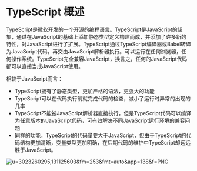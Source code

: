 # TypeScript 概述

TypeScript是微软开发的一个开源的编程语言。TypeScript是JavaScript的超集，通过在JavaScript的基础上添加静态类型定义构建而成，并添加了许多新的特性，对JavaScript进行了扩展。TypeScript通过TypeScript编译器或Babel转译为JavaScript代码，再交由JavaScript解析器执行。可以运行在任何浏览器，任何操作系统。TypeScript完全兼容JavaScript，换言之，任何的JavaScript代码都可以直接当成JavaScript使用。

相较于JavaScript而言：

- TypeScript拥有了静态类型，更加严格的语法，更强大的功能
- TypeScript可以在代码执行前就完成代码的检查，减小了运行时异常的出现的几率
- TypeScript不能被JavaScript解析器直接执行，但是TypeScript代码可以编译为任意版本的JavaScript代码，可有效解决不同JavaScript运行环境的兼容问题
- 同样的功能，TypeScript的代码量要大于JavaScript，但由于TypeScript的代码结构更加清晰，变量类型更加明确，在后期代码的维护中TypeScript却远远胜于JavaScript。

![u=3023260295,131125603&fm=253&fmt=auto&app=138&f=PNG](https://cdn.jsdelivr.net/gh/letengzz/tc2@main/img202406081213688.webp)



